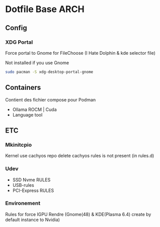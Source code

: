 # Dotfile Base ARCH

## Config
### XDG Portal
Force portal to Gnome for FileChoose (I Hate Dolphin & kde selector file)

Not installed if you use Gnome

```sh
sudo pacman -S xdg-desktop-portal-gnome
```

## Containers
Contient des fichier compose pour Podman
- Ollama ROCM | Cuda
- Language tool

## ETC
### Mkinitcpio
Kernel use cachyos repo delete cachyos rules is not present (in rules.d)

### Udev
- SSD Nvme RULES
- USB-rules
- PCI-Express RULES

### Environement
Rules for force IGPU Rendre (Gnome(48) & KDE(Plasma 6.4) create by default instance to Nvidia)

